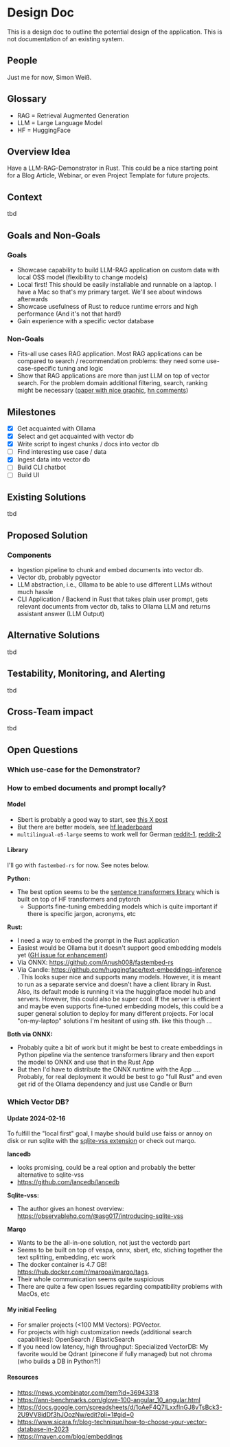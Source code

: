 # Design Doc

This is a design doc to outline the potential design of the application. This is
not documentation of an existing system.

## People

Just me for now, Simon Weiß.

## Glossary

- RAG = Retrieval Augmented Generation
- LLM = Large Language Model
- HF = HuggingFace

## Overview Idea

Have a LLM-RAG-Demonstrator in Rust. This could be a nice starting point for a
Blog Article, Webinar, or even Project Template for future projects.

## Context

tbd

## Goals and Non-Goals

### Goals

- Showcase capability to build LLM-RAG application on custom data with local OSS
  model (flexibility to change models)
- Local first! This should be easily installable and runnable on a laptop. I
  have a Mac so that's my primary target. We'll see about windows afterwards
- Showcase usefulness of Rust to reduce runtime errors and high performance (And
  it's not that hard!)
- Gain experience with a specific vector database

### Non-Goals

- Fits-all use cases RAG application. Most RAG applications can be compared to
  search / recommendation problems: they need some use-case-specific tuning and
  logic
- Show that RAG applications are more than just LLM on top of vector search. For
  the problem domain additional filtering, search, ranking might be necessary
  ([paper with nice graphic](https://arxiv.org/abs/2312.10997v1),
  [hn comments](https://news.ycombinator.com/item?id=39000241&utm_source=pocket_saves))

## Milestones

- [x] Get acquainted with Ollama
- [x] Select and get acquainted with vector db
- [x] Write script to ingest chunks / docs into vector db
- [ ] Find interesting use case / data
- [x] Ingest data into vector db
- [ ] Build CLI chatbot
- [ ] Build UI

## Existing Solutions

tbd

## Proposed Solution

### Components

- Ingestion pipeline to chunk and embed documents into vector db.
- Vector db, probably pgvector
- LLM abstraction, i.e., Ollama to be able to use different LLMs without much
  hassle
- CLI Application / Backend in Rust that takes plain user prompt, gets relevant
  documents from vector db, talks to Ollama LLM and returns assistant answer
  (LLM Output)

## Alternative Solutions

tbd

## Testability, Monitoring, and Alerting

tbd

## Cross-Team impact

tbd

## Open Questions

### Which use-case for the Demonstrator?

### How to embed documents and prompt locally?

#### Model

- Sbert is probably a good way to start, see
  [this X post](https://x.com/cwolferesearch/status/1747689404062126246?s=20)
- But there are better models, see
  [hf leaderboard](https://huggingface.co/spaces/mteb/leaderboard)
- `multilingual-e5-large` seems to work well for German
  [reddit-1](https://www.reddit.com/r/LocalLLaMA/comments/18fsty1/comment/kcxj4bm/?utm_source=share&utm_medium=web2x&context=3),
  [reddit-2](https://www.reddit.com/r/LocalLLaMA/comments/17p18m9/rag_embeddings/)

#### Library

I'll go with `fastembed-rs` for now. See notes below.

**Python:**

- The best option seems to be the
  [sentence transformers library](https://www.sbert.net/index.html) which is
  built on top of HF transformers and pytorch
  - Supports fine-tuning embedding models which is quite important if there is
    specific jargon, acronyms, etc

**Rust:**

- I need a way to embed the prompt in the Rust application
- Easiest would be Ollama but it doesn't support good embedding models yet
  ([GH issue for enhancement](https://github.com/jmorganca/ollama/issues/327))
- Via ONNX: https://github.com/Anush008/fastembed-rs
- Via Candle: https://github.com/huggingface/text-embeddings-inference . This
  looks super nice and supports many models. However, it is meant to run as a
  separate service and doesn't have a client library in Rust. Also, its default
  mode is running it via the huggingface model hub and servers. However, this
  could also be super cool. If the server is efficient and maybe even supports
  fine-tuned embedding models, this could be a super general solution to deploy
  for many different projects. For local "on-my-laptop" solutions I'm hesitant
  of using sth. like this though ...

**Both via ONNX:**

- Probably quite a bit of work but it might be best to create embeddings in
  Python pipeline via the sentence transformers library and then export the
  model to ONNX and use that in the Rust App
- But then I'd have to distribute the ONNX runtime with the App .... Probably,
  for real deployment it would be best to go "full Rust" and even get rid of the
  Ollama dependency and just use Candle or Burn

### Which Vector DB?

#### Update 2024-02-16

To fulfill the "local first" goal, I maybe should build use faiss or annoy on
disk or run sqlite with the
[sqlite-vss extension](https://github.com/asg017/sqlite-vss?tab=readme-ov-file)
or check out marqo.

**lancedb**

- looks promising, could be a real option and probably the better alternative to
  sqlite-vss
- https://github.com/lancedb/lancedb

**Sqlite-vss:**

- The author gives an honest overview:
  https://observablehq.com/@asg017/introducing-sqlite-vss

**Marqo**

- Wants to be the all-in-one solution, not just the vectordb part
- Seems to be built on top of vespa, onnx, sbert, etc, stiching together the
  text splitting, embedding, etc work
- The docker container is 4.7 GB! https://hub.docker.com/r/marqoai/marqo/tags.
- Their whole communication seems quite suspicious
- There are quite a few open Issues regarding compatibility problems with MacOs,
  etc

#### My initial Feeling

- For smaller projects (<100 MM Vectors): PGVector.
- For projects with high customization needs (additional search capabilities):
  OpenSearch / ElasticSearch
- If you need low latency, high throughput: Specialized VectorDB: My favorite
  would be Qdrant (pinecone if fully managed) but not chroma (who builds a DB in
  Python?!)

#### Resources

- https://news.ycombinator.com/item?id=36943318
- https://ann-benchmarks.com/glove-100-angular_10_angular.html
- https://docs.google.com/spreadsheets/d/1oAeF4Q7ILxxfInGJ8vTsBck3-2U9VV8idDf3hJOozNw/edit?pli=1#gid=0
- https://www.sicara.fr/blog-technique/how-to-choose-your-vector-database-in-2023
- https://maven.com/blog/embeddings
